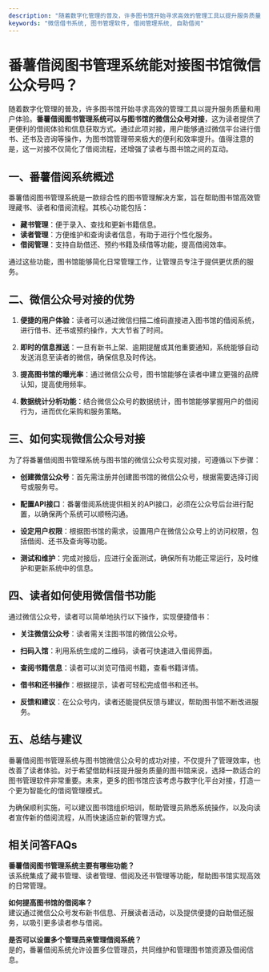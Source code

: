 ```yaml
---
description: "随着数字化管理的普及，许多图书馆开始寻求高效的管理工具以提升服务质量和用户体验。**番薯借阅图书管理系统可以与图书馆的微信公众号对接**，这为读者提供了更便利的借阅体验和信息获取方式。通过此项对接，用户能够通过微信平台进行借书、还书及咨询等操作，为图书馆管理带来极大的便利和效率提升。值得注意的是，这一对接不仅简化了借阅流程，还增强了读者与图书馆之间的互动。"
keywords: "微信借书系统, 图书管理软件, 借阅管理系统, 自助借阅"
---
```

# 番薯借阅图书管理系统能对接图书馆微信公众号吗？

随着数字化管理的普及，许多图书馆开始寻求高效的管理工具以提升服务质量和用户体验。**番薯借阅图书管理系统可以与图书馆的微信公众号对接**，这为读者提供了更便利的借阅体验和信息获取方式。通过此项对接，用户能够通过微信平台进行借书、还书及咨询等操作，为图书馆管理带来极大的便利和效率提升。值得注意的是，这一对接不仅简化了借阅流程，还增强了读者与图书馆之间的互动。

## **一、番薯借阅系统概述**

番薯借阅图书管理系统是一款综合性的图书管理解决方案，旨在帮助图书馆高效管理藏书、读者和借阅流程。其核心功能包括：

- **藏书管理**：便于录入、查找和更新书籍信息。
- **读者管理**：方便维护和查询读者信息，有助于进行个性化服务。
- **借阅管理**：支持自助借还、预约书籍及续借等功能，提高借阅效率。

通过这些功能，图书馆能够简化日常管理工作，让管理员专注于提供更优质的服务。

## **二、微信公众号对接的优势**

1. **便捷的用户体验**：读者可以通过微信扫描二维码直接进入图书馆的借阅系统，进行借书、还书或预约操作，大大节省了时间。

2. **即时的信息推送**：一旦有新书上架、逾期提醒或其他重要通知，系统能够自动发送消息至读者的微信，确保信息及时传达。

3. **提高图书馆的曝光率**：通过微信公众号，图书馆能够在读者中建立更强的品牌认知，提高使用频率。

4. **数据统计分析功能**：结合微信公众号的数据统计，图书馆能够掌握用户的借阅行为，进而优化采购和服务策略。

## **三、如何实现微信公众号对接**

为了将番薯借阅图书管理系统与图书馆的微信公众号实现对接，可遵循以下步骤：

- **创建微信公众号**：首先需注册并创建图书馆的微信公众号，根据需要选择订阅号或服务号。

- **配置API接口**：番薯借阅系统提供相关的API接口，必须在公众号后台进行配置，以确保两个系统可以顺畅沟通。

- **设定用户权限**：根据图书馆的需求，设置用户在微信公众号上的访问权限，包括借阅、还书及查询等功能。

- **测试和维护**：完成对接后，应进行全面测试，确保所有功能正常运行，及时维护和更新系统中的信息。

## **四、读者如何使用微信借书功能**

通过微信公众号，读者可以简单地执行以下操作，实现便捷借书：

- **关注微信公众号**：读者需关注图书馆的微信公众号。

- **扫码入馆**：利用系统生成的二维码，读者可快速进入借阅界面。

- **查阅书籍信息**：读者可以浏览可借阅书籍，查看书籍详情。

- **借书和还书操作**：根据提示，读者可轻松完成借书和还书。

- **反馈和建议**：在公众号内，读者还能提供反馈与建议，帮助图书馆不断改进服务。

## **五、总结与建议**

番薯借阅图书管理系统与图书馆微信公众号的成功对接，不仅提升了管理效率，也改善了读者体验。对于希望借助科技提升服务质量的图书馆来说，选择一款适合的图书管理软件非常重要。未来，更多的图书馆应该考虑与数字化平台对接，打造一个更为智能化的借阅管理模式。

为确保顺利实施，可以建议图书馆组织培训，帮助管理员熟悉系统操作，以及向读者宣传新的借阅流程，从而快速适应新的管理方式。

## 相关问答FAQs

**番薯借阅图书管理系统主要有哪些功能？**  
该系统集成了藏书管理、读者管理、借阅及还书管理等功能，帮助图书馆实现高效的日常管理。

**如何提高图书馆的借阅率？**  
建议通过微信公众号发布新书信息、开展读者活动，以及提供便捷的自助借还服务，以吸引更多读者参与借阅。

**是否可以设置多个管理员来管理借阅系统？**  
是的，番薯借阅系统允许设置多位管理员，共同维护和管理图书馆资源及借阅信息。
